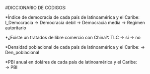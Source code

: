 #DICCIONARIO DE CÓDIGOS: 

*Índice de democracia de cada país de latinoamérica y el Caribe: I_Democracia
-> Democracia debil 
-> Democracia media 
-> Regimen autoritario

*¿Existe un tratados de libre comercio con China?: TLC
-> sí 
-> no

*Densidad poblacional de cada país de latinoamérica y el Caribe: 
-> Den_poblacional 

*PBI anual en doláres de cada país de latinoamérica y el Caribe:  
-> PBI   
